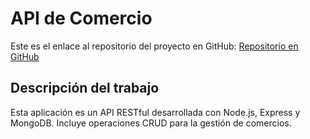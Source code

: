 # API de Comercio

Este es el enlace al repositorio del proyecto en GitHub: [Repositorio en GitHub](https://github.com/saragoonzalez/API.git)

## Descripción del trabajo 
Esta aplicación es un API RESTful desarrollada con Node.js, Express y MongoDB. Incluye operaciones CRUD para la gestión de comercios.


